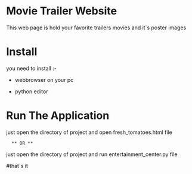 # Movie Trailer Website

This web page is hold your favorite trailers movies and it`s poster images

# Install

you need to install :-

* webbrowser on your pc

* python editor 

# Run The Application 

just open the directory of project and open fresh_tomatoes.html file

```   ** OR ** ```

just open the directory of project and run entertainment_center.py file

#that`s it 
